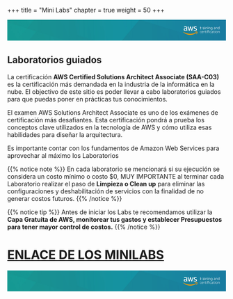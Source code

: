 +++ 
title = "Mini Labs" 
chapter = true 
weight = 50
+++

<img src="images/logo-bar.png" alt="drawing"/>

## Laboratorios guiados

La certificación **AWS Certified Solutions Architect Associate (SAA-C03)** es la certificación más demandada en la industria de la informática en la nube. El objectivo de este sitio es poder llevar a cabo laboratorios guiados para que puedas poner en prácticas tus conocimientos.

El examen AWS Solutions Architect Associate es uno de los exámenes de certificación más desafiantes. Esta certificación pondrá a prueba los conceptos clave utilizados en la tecnología de AWS y cómo utiliza esas habilidades para diseñar la arquitectura. 

Es importante contar con los fundamentos de Amazon Web Services para aprovechar al máximo los Laboratorios

{{% notice note %}} En cada laboratorio se mencionará si su ejecución se considera un costo mínimo o costo $0, MUY IMPORTANTE al terminar cada Laboratorio realizar el paso de **Limpieza o Clean up** para eliminar las configuraciones y deshabilitación de servicios con la finalidad de no generar costos futuros.
{{% /notice %}}



{{% notice tip %}} Antes de iniciar los Labs te recomendamos utilizar la **Capa Gratuita de AWS, monitorear tus gastos y establecer Presupuestos para tener mayor control de costos.**
{{% /notice %}}

# <a href="https://studio.us-east-1.prod.workshops.aws/preview/b4042674-4891-4b02-b79b-341fb81e5a94/builds/2fa2804a-692b-4a29-a163-78c5b28793aa/en-US/introduction" target="_blank"> ENLACE DE LOS MINILABS</a>

<img src="images/logo-bar.png" alt="drawing"/>

